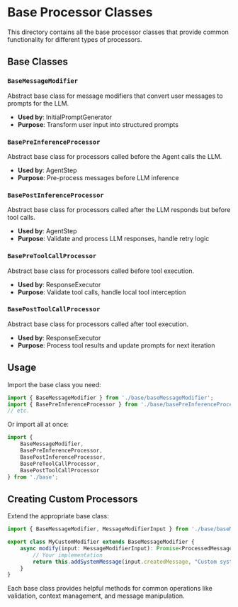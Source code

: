 # Base Processor Classes

This directory contains all the base processor classes that provide common functionality for different types of processors.

## Base Classes

### `BaseMessageModifier`
Abstract base class for message modifiers that convert user messages to prompts for the LLM.
- **Used by**: InitialPromptGenerator
- **Purpose**: Transform user input into structured prompts

### `BasePreInferenceProcessor`
Abstract base class for processors called before the Agent calls the LLM.
- **Used by**: AgentStep
- **Purpose**: Pre-process messages before LLM inference

### `BasePostInferenceProcessor`
Abstract base class for processors called after the LLM responds but before tool calls.
- **Used by**: AgentStep
- **Purpose**: Validate and process LLM responses, handle retry logic

### `BasePreToolCallProcessor`
Abstract base class for processors called before tool execution.
- **Used by**: ResponseExecutor
- **Purpose**: Validate tool calls, handle local tool interception

### `BasePostToolCallProcessor`
Abstract base class for processors called after tool execution.
- **Used by**: ResponseExecutor
- **Purpose**: Process tool results and update prompts for next iteration

## Usage

Import the base class you need:

```typescript
import { BaseMessageModifier } from './base/baseMessageModifier';
import { BasePreInferenceProcessor } from './base/basePreInferenceProcessor';
// etc.
```

Or import all at once:

```typescript
import { 
    BaseMessageModifier,
    BasePreInferenceProcessor,
    BasePostInferenceProcessor,
    BasePreToolCallProcessor,
    BasePostToolCallProcessor
} from './base';
```

## Creating Custom Processors

Extend the appropriate base class:

```typescript
import { BaseMessageModifier, MessageModifierInput } from './base/baseMessageModifier';

export class MyCustomModifier extends BaseMessageModifier {
    async modify(input: MessageModifierInput): Promise<ProcessedMessage> {
        // Your implementation
        return this.addSystemMessage(input.createdMessage, "Custom system message");
    }
}
```

Each base class provides helpful methods for common operations like validation, context management, and message manipulation.
